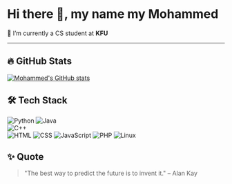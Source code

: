 # Hi there 👋, my name my Mohammed

🌱 I’m currently a CS student at **KFU**  

---

## 🔥 GitHub Stats
[![Mohammed's GitHub stats](https://github-readme-stats.vercel.app/api?username=m7m84)](https://github.com/anuraghazra/github-readme-stats)

## 🛠️ Tech Stack
![Python](https://img.shields.io/badge/-Python-3776AB?logo=python&logoColor=white)
![Java](https://img.shields.io/badge/-Java-007396?logo=java&logoColor=white)  
![C++](https://img.shields.io/badge/-C++-00599C?logo=cplusplus&logoColor=white)  
![HTML](https://img.shields.io/badge/-HTML5-E34F26?logo=html5&logoColor=white)
![CSS](https://img.shields.io/badge/-CSS3-1572B6?logo=css3&logoColor=white)
![JavaScript](https://img.shields.io/badge/-JavaScript-F7DF1E?logo=javascript&logoColor=black)
![PHP](https://img.shields.io/badge/-PHP-777BB4?logo=php&logoColor=white)
![Linux](https://img.shields.io/badge/-Linux-FCC624?logo=linux&logoColor=black)

## ✨ Quote
> "The best way to predict the future is to invent it." – Alan Kay
